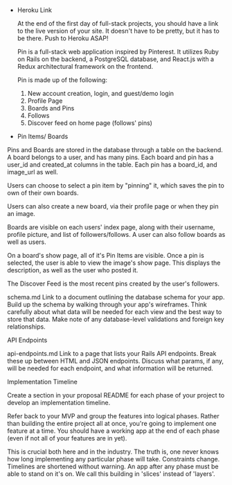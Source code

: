 
- Heroku Link

  At the end of the first day of full-stack projects, you should have a link to the live version of your site. It doesn't have to be pretty, but it has to be there. Push to Heroku ASAP!


  Pin is a full-stack web application inspired by Pinterest. It utilizes Ruby on Rails on the backend, a PostgreSQL database, and React.js with a Redux architectural framework on the frontend.

  Pin is made up of the following:
    1. New account creation, login, and guest/demo login
    2. Profile Page
    3. Boards and Pins
    4. Follows
    5. Discover feed on home page (follows' pins)


- Pin Items/ Boards

Pins and Boards are stored in the database through a table on the backend. A board belongs to a user, and has many pins.
Each board and pin has a user_id and created_at columns in the table. Each pin has a board_id, and image_url as well.

Users can choose to select a pin item by "pinning" it, which saves the pin to own of their own boards.

Users can also create a new board, via their profile page or when they pin an image.

Boards are visible on each users' index page, along with their username, profile picture, and list of followers/follows. A user can also follow boards as well as users.

On a board's show page, all of it's Pin Items are visible. Once a pin is selected, the user is able to view the image's show page. This displays the description, as well as the user who posted it.

The Discover Feed is the most recent pins created by the user's followers.



schema.md
Link to a document outlining the database schema for your app. Build up the schema by walking through your app's wireframes. Think carefully about what data will be needed for each view and the best way to store that data. Make note of any database-level validations and foreign key relationships.

API Endpoints

api-endpoints.md
Link to a page that lists your Rails API endpoints. Break these up between HTML and JSON endpoints. Discuss what params, if any, will be needed for each endpoint, and what information will be returned.

Implementation Timeline

Create a section in your proposal README for each phase of your project to develop an implementation timeline.

Refer back to your MVP and group the features into logical phases. Rather than building the entire project all at once, you're going to implement one feature at a time. You should have a working app at the end of each phase (even if not all of your features are in yet).

This is crucial both here and in the industry. The truth is, one never knows how long implementing any particular phase will take. Constraints change. Timelines are shortened without warning. An app after any phase must be able to stand on it's on. We call this building in 'slices' instead of 'layers'.
